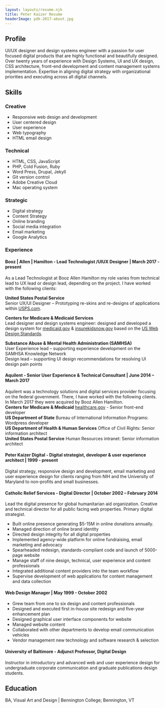 ```yaml
---
layout: layouts/resume.njk
title: Peter Kaizer Resume
headerImage: pdk-2017-about.jpg
---
```


## Profile

UI/UX designer and design systems engineer with a passion for user focused digital products that are highly functional and beautifully designed. Over twenty years of experience with Design Systems, UI and UX design, CSS architecture, front-end development and content management systems implementation. Expertise in aligning digital strategy with organizational priorities and executing across all digital channels.

## Skills

<div class="skills">
<div>
<h3>Creative</h3>
<ul>
<li>Responsive web design and development</li>
<li>User centered design</li>
<li>User experience</li>
<li>Web typography</li>
<li>HTML email design</li>
</ul>
</div>
<div>
<h3>Technical</h3>
<ul>
<li>HTML, CSS, JavaScript</li>
<li>PHP, Cold Fusion, Ruby</li>
<li>Word Press, Drupal, Jekyll</li>
<li>Git version control</li>
<li>Adobe Creative Cloud</li>
<li>Mac operating system</li>
</ul>
</div>
<div>
<h3>Strategic</h3>
<ul>
<li>Digital strategy</li>
<li>Content Strategy</li>
<li>Online branding</li>
<li>Social media integration</li>
<li>Email marketing</li>
<li>Google Analytics</li>
</ul>
</div>
</div>

### Experience
#### Booz | Allen | Hamilton - Lead Technologist /UIUX Designer | March 2017 - present
As a Lead Technologist at Booz Allen Hamilton my role varies from technical lead to UX lead or design lead, depending on the project. I have worked with the following clients:

**United States Postal Service**<br />
Senior UX/UI Designer – Prototyping re-skins and re-designs of applications within [USPS.com](https://www.usps.com).

**Centers for Medicare & Medicaid Services**<br />
Lead  designer and design systems engineer: designed and developed a design system for [medicaid.gov](https://www.medicaid.gov) & [insurekidsnow.gov](https://www.insurekidsnow.gov) based on the [US Web Design Standards](https://designsystem.digital.gov).

**Substance Abuse & Mental Health Administration (SAMHSA)**<br />
User Experience lead – supporting experience development on the SAMHSA Knowledge Network<br />
Design lead – supporting UI design recommendations for resolving UI design pain points<br />

#### Aquilent - Senior User Experience & Technical Consultant | June 2014 – March 2017
Aquilent was a technology solutions and digital services provider focusing on the federal government. There, I have worked with the following clients. In March 2017 they were acquired by Booz Allen Hamilton.<br />
**Centers for Medicare & Medicaid** [healthcare.gov](https://www.healthcare.gov) - Senior front-end developer<br />
**US Department of State** Bureau of International Information Programs: Wordpress developer<br />
**US Department of Health & Human Services** Office of Civil Rights: Senior information architect<br />
**United States Postal Service**  Human Resources intranet: Senior information architect

#### Peter Kaizer Digital - Digital strategist, developer & user experience architect | 1999 - present
Digital strategy, responsive design and development, email marketing and user experience design for clients ranging from NIH and the University of Maryland to non-profits and small businesses.

#### Catholic Relief Services - Digital Director | October 2002 – February 2014
Lead the digital presence for global humanitarian aid organization.  Creative and technical director for all public facing web properties. Primary digital strategist.
- Built online presence generating $5-15M in online donations annually.
- Managed direction of online brand identity
- Directed design integrity for all digital properties
- Implemented agency-wide platform for online fundraising, email marketing and advocacy
- Spearheaded redesign, standards-compliant code and launch of 5000-page website
- Manage staff of nine design, technical, user experience and content professionals
- Integrated additional content providers into the team workflow
- Supervise development of web applications for content management and data collection

#### Web Design Manager | May 1999 - October 2002
- Grew team from one to six design and content professionals
- Designed and executed first in-house site redesign and five-year enhancement plan
- Designed graphical user interface components for website
- Managed website content
- Collaborated with other departments to develop email communication vehicles
- Vendor management  new technology and software research & selection

#### University of Baltimore - Adjunct Professor, Digital Design
Instructor in introductory and advanced web and user experience design for undergraduate corporate communication and graduate publications design students.

## Education
BA, Visual Art and Design | Bennington College; Bennington, VT

